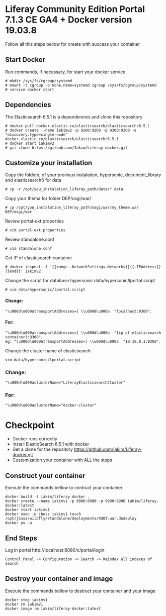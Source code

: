 # Liferay Community Edition Portal 7.1.3 CE GA4 + Docker version 19.03.8
Follow all this steps bellow for create with success your container

## Start Docker
Run commands, if necessary, for start your docker service

    # mkdir /sys/fs/cgroup/systemd
    # mount -t cgroup -o none,name=systemd cgroup /sys/fs/cgroup/systemd
    # service docker start

## Dependencies
The Elasticsearch 6.5.1 is a dependencies and clone this repository

    # docker pull docker.elastic.co/elasticsearch/elasticsearch:6.5.1
    # docker create --name iakimv2 -p 9200:9200 -p 9300:9300 -e "discovery.type=single-node" docker.elastic.co/elasticsearch/elasticsearch:6.5.1
    # docker start iakimv2
    # git clone https://github.com/Iakim/Liferay-docker.git

## Customize your installation

Copy the folders, of your previous instalation, hypersonic, document_library and elasticsearch6 for data

    # cp -r /opt/you_instalation_liferay_path/data/* data

Copy your thema for folder DEP/osgi/war/

    # cp /opt/you_instalation_liferay_path/osgi/war/my_theme.war DEP/osgi/war

Review portal-ext.properties

    # vim portal-ext.properties  

Review standalone.conf

    # vim standalone.conf

Get IP of elasticsearch container

    # docker inspect -f '{{range .NetworkSettings.Networks}}{{.IPAddress}}{{end}}' iakimv2

Change the script for database hypersonic data/hypersonic/lportal.script

    # vim data/hypersonic/lportal.script

#### Change:

    "\u000d\u000atransportAddresses=[ \\u000d\u000a  "localhost:9300",
    
#### For:    
    
    "\u000d\u000atransportAddresses=[ \\u000d\u000a  "{ip of elasticsearch container}:9300",
    eg: "\u000d\u000atransportAddresses=[ \\u000d\u000a  "10.19.0.1:9300",

Change the cluster name of elasticsearch

    vim data/hypersonic/lportal.script

### Change:

    "\u000d\u000aclusterName="LiferayElasticsearchCluster"
    
### For:

    "\u000d\u000aclusterName="docker-cluster"

# Checkpoint

- Docker runs correctly
- Install ElasticSearch 6.5.1 with docker
- Get a clone for the repository https://github.com/Iakim/Liferay-docker.git
- Customization your container with ALL the steps

## Construct your container
Execute the commands bellow to contruct your container

    docker build -t iakim/liferay-docker .
    docker create --name iakimv1 -p 8080:8080 -p 9990:9990 iakim/liferay-docker:latest
    docker start iakimv1
    docker exec -u jboss iakimv1 touch /opt/jboss/wildfly/standalone/deployments/ROOT.war.dodeploy
    docker ps -a
    
## End Steps
Log in portal http://localhost:8080/c/portal/login

    Control Panel -> Configuration -> Search -> Reindex all indexes of search

## Destroy your container and image
Execute the commands bellow to destruct your container and your image

    docker stop iakimv1
    docker rm iakimv1
    docker image rm iakim/liferay-docker:latest
